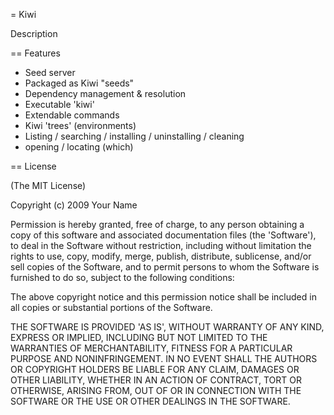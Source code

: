 
= Kiwi

Description

== Features

  * Seed server
  * Packaged as Kiwi "seeds"
  * Dependency management & resolution
  * Executable 'kiwi'
  * Extendable commands
  * Kiwi 'trees' (environments)
  * Listing / searching / installing / uninstalling / cleaning
  * opening / locating (which)

== License 

(The MIT License)

Copyright (c) 2009 Your Name <Your Email>

Permission is hereby granted, free of charge, to any person obtaining
a copy of this software and associated documentation files (the
'Software'), to deal in the Software without restriction, including
without limitation the rights to use, copy, modify, merge, publish,
distribute, sublicense, and/or sell copies of the Software, and to
permit persons to whom the Software is furnished to do so, subject to
the following conditions:

The above copyright notice and this permission notice shall be
included in all copies or substantial portions of the Software.

THE SOFTWARE IS PROVIDED 'AS IS', WITHOUT WARRANTY OF ANY KIND,
EXPRESS OR IMPLIED, INCLUDING BUT NOT LIMITED TO THE WARRANTIES OF
MERCHANTABILITY, FITNESS FOR A PARTICULAR PURPOSE AND NONINFRINGEMENT.
IN NO EVENT SHALL THE AUTHORS OR COPYRIGHT HOLDERS BE LIABLE FOR ANY
CLAIM, DAMAGES OR OTHER LIABILITY, WHETHER IN AN ACTION OF CONTRACT,
TORT OR OTHERWISE, ARISING FROM, OUT OF OR IN CONNECTION WITH THE
SOFTWARE OR THE USE OR OTHER DEALINGS IN THE SOFTWARE.